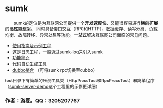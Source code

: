 # sumk
&emsp;&emsp;sumk的定位是为互联网公司提供一个**开发速度快**、又能很容易进行**横向扩展**的**高性能**框架。
同时具备接口交互（RPC和HTTP）、数据缓存、读写分离、负载均衡、故障转移、异常处理等功能。**一站式**解决互联网公司面临的常见问题。<BR>
* [使用指南及示例工程](https://github.com/youtongluan/sumk-server-demo)
* [这是日志工程](https://github.com/youtongluan/sumk-log)，一般通过sumk-log来引入sumk
* [功能简介](https://www.oschina.net/p/sumk)
* [代码自动生成工具](https://github.com/youtongluan/sumk-codetool)
* [dubbo整合](https://github.com/wjiajun/sumk-dubbo-project) （可将sumk rpc切换至dubbo）


test目录下有简单的压测工具类（HttpPressTest和RpcPressTest）和简单程序（[sumk-server-demo](https://www.oschina.net/p/sumk)这个工程里的示例更详细）

### 作者：游夏。QQ：3205207767
